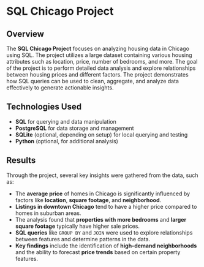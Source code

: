# SQL Chicago Project

## Overview
The **SQL Chicago Project** focuses on analyzing housing data in Chicago using SQL. The project utilizes a large dataset containing various housing attributes such as location, price, number of bedrooms, and more. The goal of the project is to perform detailed data analysis and explore relationships between housing prices and different factors. The project demonstrates how SQL queries can be used to clean, aggregate, and analyze data effectively to generate actionable insights.

## Technologies Used
- **SQL** for querying and data manipulation
- **PostgreSQL** for data storage and management
- **SQLite** (optional, depending on setup) for local querying and testing
- **Python** (optional, for additional analysis)

## Results
Through the project, several key insights were gathered from the data, such as:
- The **average price** of homes in Chicago is significantly influenced by factors like **location**, **square footage**, and **neighborhood**.
- **Listings in downtown Chicago** tend to have a higher price compared to homes in suburban areas.
- The analysis found that **properties with more bedrooms** and **larger square footage** typically have higher sale prices.
- **SQL queries** like `GROUP BY` and `JOIN` were used to explore relationships between features and determine patterns in the data.
- **Key findings** include the identification of **high-demand neighborhoods** and the ability to forecast **price trends** based on certain property features.
